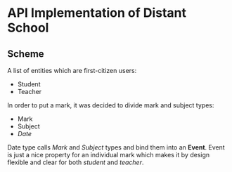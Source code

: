 # API Implementation of Distant School
## Scheme

A list of entities which are first-citizen users:
* Student
* Teacher

In order to put a mark, it was decided to divide mark and subject types:
* Mark
* Subject
* _Date_

Date type calls _Mark_ and _Subject_ types and bind them into an __Event__. Event is just a nice property for an individual mark which makes it by design flexible and clear for both _student_ and _teacher_.
